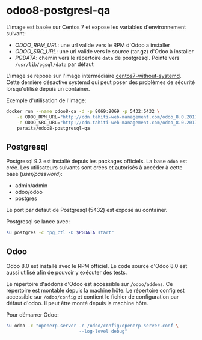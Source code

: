 # odoo8-postgresl-qa

L'image est basée sur Centos 7 et expose les variables d'environnement suivant:

* _ODOO_RPM_URL_: une url valide vers le RPM d'Odoo a installer
* _ODOO_SRC_URL_: une url valide vers le source (tar.gz) d'Odoo à installer
* _PGDATA_: chemin vers le répertoire `data` de postgresql. Pointe vers `/usr/lib/pgsql/data` par défaut

L'image se repose sur l'image intermédiaire [centos7-without-systemd](https://hub.docker.com/r/tahitiwebdesign/centos7-without-systemd).
Cette dernière désactive systemd qui peut poser des problèmes de sécurité lorsqu'utilisé depuis un container.

Exemple d'utilisation de l'image:

```bash
docker run --name odoo8-qa -d -p 8069:8069 -p 5432:5432 \
    -e ODOO_RPM_URL="http://cdn.tahiti-web-management.com/odoo_8.0.20171001.noarch.rpm" \
    -e ODOO_SRC_URL="http://cdn.tahiti-web-management.com/odoo_8.0.20171001.tar.gz" \
    paraita/odoo8-postgresql-qa
```

## Postgresql

Postgresql 9.3 est installé depuis les packages officiels.
La base `odoo` est crée. Les utilisateurs suivants sont crées et autorisés à accéder à cette base (_user/password_):

* admin/admin
* odoo/odoo
* postgres

Le port par défaut de Postgresql (5432) est exposé au container.

Postgresql se lance avec:

```bash
su postgres -c "pg_ctl -D $PGDATA start"
```

## Odoo

Odoo 8.0 est installé avec le RPM officiel.
Le code source d'Odoo 8.0 est aussi utilisé afin de pouvoir y exécuter des tests.

Le répertoire d'addons d'Odoo est accessible sur `/odoo/addons`. Ce répertoire est montable depuis la machine hôte.
Le répertoire config est accessible sur `/odoo/config` et contient le fichier de configuration par défaut d'odoo. Il peut être monté depuis la machine hôte.

Pour démarrer Odoo:

```bash
su odoo -c "openerp-server -c /odoo/config/openerp-server.conf \
                           --log-level debug"
```



